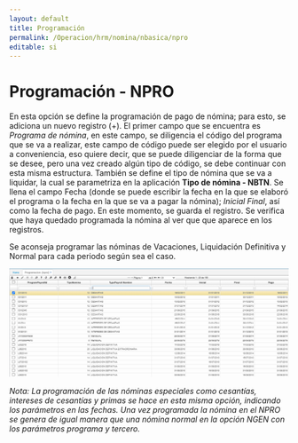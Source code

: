 ```yaml
---
layout: default
title: Programación
permalink: /Operacion/hrm/nomina/nbasica/npro
editable: si
---
```


# Programación - NPRO

En esta opción se define la programación de pago de nómina; para esto, se adiciona un nuevo registro (+). El primer campo que se encuentra es _Programa de nómina_, en este campo, se diligencia el código del programa que se va a realizar, este campo de código puede ser elegido por el usuario a conveniencia, eso quiere decir, que se puede diligenciar de la forma que se desee, pero una vez creado algún tipo de código, se debe continuar con esta misma estructura. También se define el tipo de nómina que se va a liquidar, la cual se parametriza en la aplicación **Tipo de nómina - NBTN**. Se llena el campo Fecha (donde se puede escribir la fecha en la que se elaboró el programa o la fecha en la que se va a pagar la nómina); _Inicial_ _Final_, así como la fecha de pago.  En este momento, se guarda el registro.  Se verifica que haya quedado programada la nómina al ver que que aparece en los registros.

Se aconseja programar las nóminas de Vacaciones, Liquidación Definitiva y Normal para cada periodo según sea el caso.


![](npro1.png)


_Nota: La programación de las nóminas especiales como cesantías, intereses de cesantías y primas se hace en esta misma opción, indicando los parámetros en las fechas. Una vez programada la nómina en el NPRO se genera de igual manera que una nómina normal en la opción NGEN con los parámetros programa y tercero._


